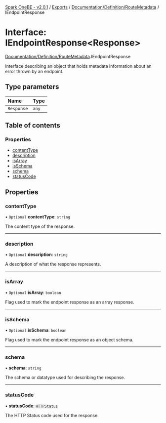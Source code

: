 [Spark OneBE - v2.0.1](../README.md) / [Exports](../modules.md) / [Documentation/Definition/RouteMetadata](../modules/Documentation_Definition_RouteMetadata.md) / IEndpointResponse

# Interface: IEndpointResponse<Response\>

[Documentation/Definition/RouteMetadata](../modules/Documentation_Definition_RouteMetadata.md).IEndpointResponse

Interface describing an object that holds metadata information
about an error thrown by an endpoint.

## Type parameters

| Name | Type |
| :------ | :------ |
| `Response` | `any` |

## Table of contents

### Properties

- [contentType](Documentation_Definition_RouteMetadata.IEndpointResponse.md#contenttype)
- [description](Documentation_Definition_RouteMetadata.IEndpointResponse.md#description)
- [isArray](Documentation_Definition_RouteMetadata.IEndpointResponse.md#isarray)
- [isSchema](Documentation_Definition_RouteMetadata.IEndpointResponse.md#isschema)
- [schema](Documentation_Definition_RouteMetadata.IEndpointResponse.md#schema)
- [statusCode](Documentation_Definition_RouteMetadata.IEndpointResponse.md#statuscode)

## Properties

### contentType

• `Optional` **contentType**: `string`

The content type of the response.

___

### description

• `Optional` **description**: `string`

A description of what the response represents.

___

### isArray

• `Optional` **isArray**: `boolean`

Flag used to mark the endpoint response as an array response.

___

### isSchema

• `Optional` **isSchema**: `boolean`

Flag used to mark the endpoint response as an object schema.

___

### schema

• **schema**: `string`

The schema or datatype used for describing the response.

___

### statusCode

• **statusCode**: [`HTTPStatus`](../enums/HTTP_HTTPStatus.HTTPStatus.md)

The HTTP Status code used for the response.

